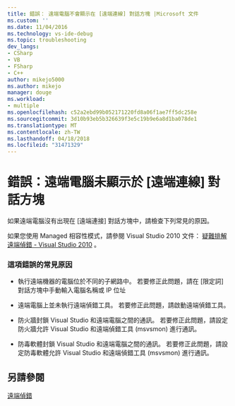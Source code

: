 ```yaml
---
title: 錯誤： 遠端電腦不會顯示在 [遠端連線] 對話方塊 |Microsoft 文件
ms.custom: ''
ms.date: 11/04/2016
ms.technology: vs-ide-debug
ms.topic: troubleshooting
dev_langs:
- CSharp
- VB
- FSharp
- C++
author: mikejo5000
ms.author: mikejo
manager: douge
ms.workload:
- multiple
ms.openlocfilehash: c52a2ebd99b052171220fd8a06f1ae7ff5dc258e
ms.sourcegitcommit: 3d10b93eb5b326639f3e5c19b9e6a8d1ba078de1
ms.translationtype: MT
ms.contentlocale: zh-TW
ms.lasthandoff: 04/18/2018
ms.locfileid: "31471329"
---
```

# <a name="error-remote-machine-does-not-appear-in-a-remote-connections-dialog"></a>錯誤：遠端電腦未顯示於 [遠端連線] 對話方塊
如果遠端電腦沒有出現在 [遠端連接] 對話方塊中，請檢查下列常見的原因。  
  
 如果您使用 Managed 相容性模式，請參閱 Visual Studio 2010 文件： [疑難排解遠端偵錯 - Visual Studio 2010](https://msdn.microsoft.com/en-us/library/2ys11ead\(v=vs.100\).aspx) 。  
  
### <a name="common-causes-for-this-error"></a>這項錯誤的常見原因  
  
-   執行遠端機器的電腦位於不同的子網路中。 若要修正此問題，請在 [限定詞] 對話方塊中手動輸入電腦名稱或 IP 位址  
  
-   遠端電腦上並未執行遠端偵錯工具。 若要修正此問題，請啟動遠端偵錯工具。  
  
-   防火牆封鎖 Visual Studio 和遠端電腦之間的通訊。 若要修正此問題，請設定防火牆允許 Visual Studio 和遠端偵錯工具 (msvsmon) 進行通訊。  
  
-   防毒軟體封鎖 Visual Studio 和遠端電腦之間的通訊。 若要修正此問題，請設定防毒軟體允許 Visual Studio 和遠端偵錯工具 (msvsmon) 進行通訊。  
  
## <a name="see-also"></a>另請參閱  
 [遠端偵錯](../debugger/remote-debugging.md)